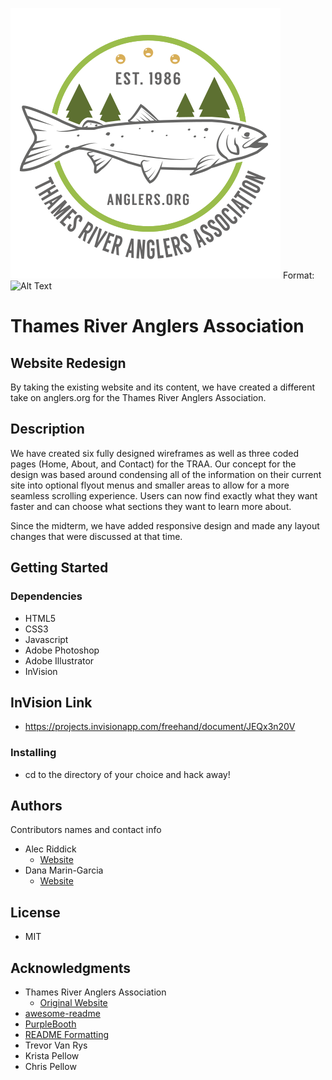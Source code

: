 ![TRAA Logo](images/traa_logo-MASTER.svg)
Format: ![Alt Text](url)

# Thames River Anglers Association 
## Website Redesign

By taking the existing website and its content, we have created a different take on anglers.org for the Thames River Anglers Association.

## Description

We have created six fully designed wireframes as well as three coded pages (Home, About, and Contact) for the TRAA. Our concept for the design was based around condensing all of the information on their current site into optional flyout menus and smaller areas to allow for a more seamless scrolling experience. Users can now find exactly what they want faster and can choose what sections they want to learn more about. 

Since the midterm, we have added responsive design and made any layout changes that were discussed at that time.

## Getting Started

### Dependencies

* HTML5
* CSS3
* Javascript
* Adobe Photoshop
* Adobe Illustrator
* InVision

## InVision Link

* https://projects.invisionapp.com/freehand/document/JEQx3n20V

### Installing

* cd to the directory of your choice and hack away!

## Authors

Contributors names and contact info

* Alec Riddick
	* [Website](http://www.chroniclesofriddickdesign.com/)
* Dana Marin-Garcia
	* [Website](#)

## License

* MIT

## Acknowledgments

* Thames River Anglers Association
	* [Original Website](http://anglers.org)
* [awesome-readme](https://github.com/matiassingers/awesome-readme)
* [PurpleBooth](https://gist.github.com/PurpleBooth/109311bb0361f32d87a2)
* [README Formatting](https://guides.github.com/features/mastering-markdown/)
* Trevor Van Rys
* Krista Pellow
* Chris Pellow